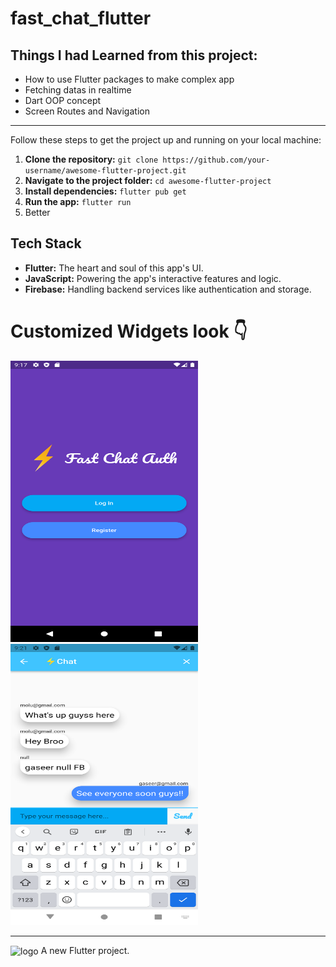 # fast_chat_flutter
## Things I had Learned from this project:
<ul>
    <li>How to use Flutter packages to make complex app</li>
    <li>Fetching datas in realtime</li>
    <li>Dart OOP concept</li>
    <li>Screen Routes and Navigation</li>
</ul>
<hr>
Follow these steps to get the project up and running on your local machine:

1. **Clone the repository:** `git clone https://github.com/your-username/awesome-flutter-project.git`
2. **Navigate to the project folder:** `cd awesome-flutter-project`
3. **Install dependencies:** `flutter pub get`
4. **Run the app:** `flutter run`
5. Better
## Tech Stack
- **Flutter:** The heart and soul of this app's UI.
- **JavaScript:** Powering the app's interactive features and logic.
- **Firebase:** Handling backend services like authentication and storage.
# Customized Widgets look 👇
<div >
    <img src="/welcome.png" width="300px" height = "450px"</img>
    <img src="/chat.png" width="300px" height = "450px"</img>
</div>
<hr>
<img align="center" width="500" alt="logo" src="https://user-images.githubusercontent.com/55774240/122635653-da725d80-d102-11eb-9208-4c8d8b4a1ac6.png" />
A new Flutter project.
